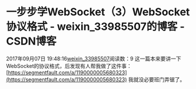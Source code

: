 # 一步步学WebSocket（3）WebSocket协议格式 - weixin_33985507的博客 - CSDN博客
2017年09月07日 19:48:16[weixin_33985507](https://me.csdn.net/weixin_33985507)阅读数：9
这一篇本来要讲一下WebSocket的协议格式，后发现有人帮我做了这件事：
[https://segmentfault.com/a/1190000005680323](https://segmentfault.com/a/1190000005680323)
我就没必要班门弄锯了。
